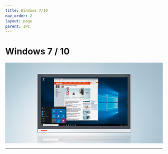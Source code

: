 ```yaml
---
title: Windows 7/10 
nav_order: 2
layout: page
parent: IPC
---
```


# Windows 7 / 10 

![bigwin](bigwin.png "bigwin")


---